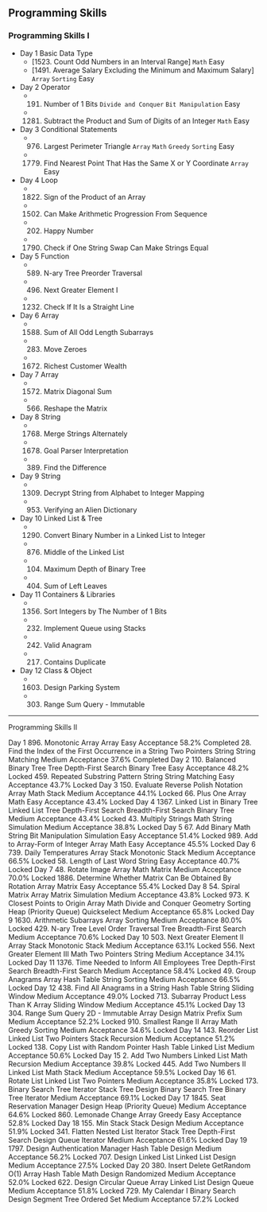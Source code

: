 ## Programming Skills

### Programming Skills I

- Day 1 Basic Data Type
  - [1523. Count Odd Numbers in an Interval Range] `Math` Easy
  - [1491. Average Salary Excluding the Minimum and Maximum Salary] `Array` `Sorting` Easy
- Day 2 Operator
  - 191. Number of 1 Bits `Divide and Conquer` `Bit Manipulation` Easy
  - 1281. Subtract the Product and Sum of Digits of an Integer `Math` Easy
- Day 3 Conditional Statements
  - 976. Largest Perimeter Triangle `Array` `Math` `Greedy` `Sorting` Easy
  - 1779. Find Nearest Point That Has the Same X or Y Coordinate `Array` Easy
- Day 4 Loop
  - 1822. Sign of the Product of an Array
  - 1502. Can Make Arithmetic Progression From Sequence
  - 202. Happy Number
  - 1790. Check if One String Swap Can Make Strings Equal
- Day 5 Function
  - 589. N-ary Tree Preorder Traversal
  - 496. Next Greater Element I
  - 1232. Check If It Is a Straight Line
- Day 6 Array
  - 1588. Sum of All Odd Length Subarrays
  - 283. Move Zeroes
  - 1672. Richest Customer Wealth
- Day 7 Array
  - 1572. Matrix Diagonal Sum
  - 566. Reshape the Matrix
- Day 8 String
  - 1768. Merge Strings Alternately
  - 1678. Goal Parser Interpretation
  - 389. Find the Difference
- Day 9 String
  - 1309. Decrypt String from Alphabet to Integer Mapping
  - 953. Verifying an Alien Dictionary
- Day 10 Linked List & Tree
  - 1290. Convert Binary Number in a Linked List to Integer
  - 876. Middle of the Linked List
  - 104. Maximum Depth of Binary Tree
  - 404. Sum of Left Leaves
- Day 11 Containers & Libraries
  - 1356. Sort Integers by The Number of 1 Bits
  - 232. Implement Queue using Stacks
  - 242. Valid Anagram
  - 217. Contains Duplicate
- Day 12 Class & Object
  - 1603. Design Parking System
  - 303. Range Sum Query - Immutable

---

Programming Skills II

Day 1
896. Monotonic Array
Array
Easy
Acceptance 58.2%
Completed
28. Find the Index of the First Occurrence in a String
Two Pointers
String
String Matching
Medium
Acceptance 37.6%
Completed
Day 2
110. Balanced Binary Tree
Tree
Depth-First Search
Binary Tree
Easy
Acceptance 48.2%
Locked
459. Repeated Substring Pattern
String
String Matching
Easy
Acceptance 43.7%
Locked
Day 3
150. Evaluate Reverse Polish Notation
Array
Math
Stack
Medium
Acceptance 44.1%
Locked
66. Plus One
Array
Math
Easy
Acceptance 43.4%
Locked
Day 4
1367. Linked List in Binary Tree
Linked List
Tree
Depth-First Search
Breadth-First Search
Binary Tree
Medium
Acceptance 43.4%
Locked
43. Multiply Strings
Math
String
Simulation
Medium
Acceptance 38.8%
Locked
Day 5
67. Add Binary
Math
String
Bit Manipulation
Simulation
Easy
Acceptance 51.4%
Locked
989. Add to Array-Form of Integer
Array
Math
Easy
Acceptance 45.5%
Locked
Day 6
739. Daily Temperatures
Array
Stack
Monotonic Stack
Medium
Acceptance 66.5%
Locked
58. Length of Last Word
String
Easy
Acceptance 40.7%
Locked
Day 7
48. Rotate Image
Array
Math
Matrix
Medium
Acceptance 70.0%
Locked
1886. Determine Whether Matrix Can Be Obtained By Rotation
Array
Matrix
Easy
Acceptance 55.4%
Locked
Day 8
54. Spiral Matrix
Array
Matrix
Simulation
Medium
Acceptance 43.8%
Locked
973. K Closest Points to Origin
Array
Math
Divide and Conquer
Geometry
Sorting
Heap (Priority Queue)
Quickselect
Medium
Acceptance 65.8%
Locked
Day 9
1630. Arithmetic Subarrays
Array
Sorting
Medium
Acceptance 80.0%
Locked
429. N-ary Tree Level Order Traversal
Tree
Breadth-First Search
Medium
Acceptance 70.6%
Locked
Day 10
503. Next Greater Element II
Array
Stack
Monotonic Stack
Medium
Acceptance 63.1%
Locked
556. Next Greater Element III
Math
Two Pointers
String
Medium
Acceptance 34.1%
Locked
Day 11
1376. Time Needed to Inform All Employees
Tree
Depth-First Search
Breadth-First Search
Medium
Acceptance 58.4%
Locked
49. Group Anagrams
Array
Hash Table
String
Sorting
Medium
Acceptance 66.5%
Locked
Day 12
438. Find All Anagrams in a String
Hash Table
String
Sliding Window
Medium
Acceptance 49.0%
Locked
713. Subarray Product Less Than K
Array
Sliding Window
Medium
Acceptance 45.1%
Locked
Day 13
304. Range Sum Query 2D - Immutable
Array
Design
Matrix
Prefix Sum
Medium
Acceptance 52.2%
Locked
910. Smallest Range II
Array
Math
Greedy
Sorting
Medium
Acceptance 34.6%
Locked
Day 14
143. Reorder List
Linked List
Two Pointers
Stack
Recursion
Medium
Acceptance 51.2%
Locked
138. Copy List with Random Pointer
Hash Table
Linked List
Medium
Acceptance 50.6%
Locked
Day 15
2. Add Two Numbers
Linked List
Math
Recursion
Medium
Acceptance 39.8%
Locked
445. Add Two Numbers II
Linked List
Math
Stack
Medium
Acceptance 59.5%
Locked
Day 16
61. Rotate List
Linked List
Two Pointers
Medium
Acceptance 35.8%
Locked
173. Binary Search Tree Iterator
Stack
Tree
Design
Binary Search Tree
Binary Tree
Iterator
Medium
Acceptance 69.1%
Locked
Day 17
1845. Seat Reservation Manager
Design
Heap (Priority Queue)
Medium
Acceptance 64.6%
Locked
860. Lemonade Change
Array
Greedy
Easy
Acceptance 52.8%
Locked
Day 18
155. Min Stack
Stack
Design
Medium
Acceptance 51.9%
Locked
341. Flatten Nested List Iterator
Stack
Tree
Depth-First Search
Design
Queue
Iterator
Medium
Acceptance 61.6%
Locked
Day 19
1797. Design Authentication Manager
Hash Table
Design
Medium
Acceptance 56.2%
Locked
707. Design Linked List
Linked List
Design
Medium
Acceptance 27.5%
Locked
Day 20
380. Insert Delete GetRandom O(1)
Array
Hash Table
Math
Design
Randomized
Medium
Acceptance 52.0%
Locked
622. Design Circular Queue
Array
Linked List
Design
Queue
Medium
Acceptance 51.8%
Locked
729. My Calendar I
Binary Search
Design
Segment Tree
Ordered Set
Medium
Acceptance 57.2%
Locked


